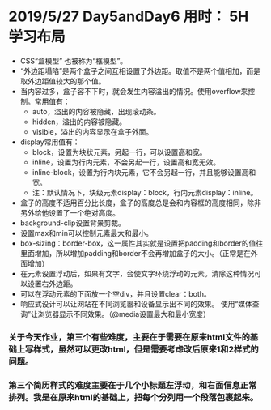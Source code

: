 # 2019/5/27 Day5andDay6 用时： 5H   学习布局
* CSS“盒模型” 也被称为“框模型”。
* “外边距塌陷”是两个盒子之间互相设置了外边距。取值不是两个值相加，而是取外边距值较大的那个值。
* 当内容过多，盒子容不下时，就会发生内容溢出的情况。使用overflow来控制。常用值有：
    * auto，溢出的内容被隐藏，出现滚动条。
    * hidden，溢出的内容被隐藏。
    * visible，溢出的内容显示在盒子外面。
* display常用值有：
    * block，设置为块状元素，另起一行，可以设置高和宽。
    * inline，设置为行内元素，不会另起一行，设置高和宽无效。
    * inline-block，设置为行内块元素，它不会另起一行，并且能够设置高和宽。
    * 注：默认情况下，块级元素display：block，行内元素display：inline。
* 盒子的高度不适用百分比长度，盒子的高度总是会和内容框的高度相同，除非另外给他设置了一个绝对高度。
* background-clip设置背景剪裁。
* 设置max和min可以控制元素最大和最小。
* box-sizing：border-box，这一属性其实就是设置把padding和border的值往里面增加，所以增加padding和border不会再增加盒子的大小。（正常是在外面增加）
* 在元素设置浮动后，如果有文字，会使文字环绕浮动的元素。清除这种情况可以设置右外边距。
* 可以在浮动元素的下面放一个空div，并且设置clear：both。
* 响应式设计可以让网站在不同浏览器和设备显示出不同的效果。
使用“媒体查询”让浏览器显示不同效果。（@media设置最大和最小宽度）
### 关于今天作业，第三个有些难度，主要在于需要在原来html文件的基础上写样式，虽然可以更改html，但是需要考虑改后原来1和2样式的问题。
### 第三个简历样式的难度主要在于几个小标题左浮动，和右面信息正常排列。我是在原来html的基础上，把每个分列用一个段落包裹起来。
